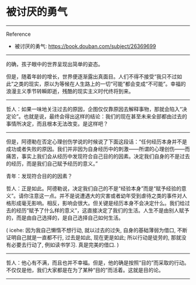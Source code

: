 # 被讨厌的勇气

---

Reference

- 被讨厌的勇气: https://book.douban.com/subject/26369699

---

的确，孩子眼中的世界呈现出简单的姿态。

但是，随着年龄的增长，世界便逐渐露出真面目。人们不得不接受“我只不过如此”之类的现实，原以为等候在人生路上的一切“可能”都会变成“不可能”。幸福的浪漫主义季节转瞬即逝，残酷的现实主义时代终将到来。

---

哲人：如果一味地关注过去的原因，企图仅仅靠原因去解释事物，那就会陷入“决定论”。也就是说，最终会得出这样的结论：我们的现在甚至未来全部都由过去的事情所决定，而且根本无法改变。是这样吧？

---

但是，阿德勒在否定心理创伤学说的时候说了下面这段话：“任何经历本身并不是成功或者失败的原因。我们并非因为自身经历中的刺激——所谓的心理创伤——而痛苦，事实上我们会从经历中发现符合自己目的的因素。决定我们自身的不是过去的经历，而是我们自己赋予经历的意义。”

青年：发现符合目的的因素？

哲人：正是如此。阿德勒说，决定我们自己的不是“经验本身”而是“赋予经验的意义”。请你注意这一点。并不是说遭遇大的灾害或者幼年受到虐待之类的事件对人格形成毫无影响。相反，影响会很大。但关键是经历本身不会决定什么。我们给过去的经历“赋予了什么样的意义”，这直接决定了我们的生活。人生不是由别人赋予的，而是由自己选择的，是自己选择自己如何生活。

( icehe: 因为我自己懒惰不想行动, 就以过去的过失, 自身的基础薄弱为借口, 不断证明自己就是一直都不行, 过去是如此, 现在更是如此; 所以行动是徒劳的, 那就没有必要去行动了, 例如读书学习. 真是完美的借口. )

---

哲人：他心有不满，而且也并不幸福。但是，他的确是按照“目的”而采取的行动。不仅仅是他，我们大家都是在为了某种“目的”而活着。这就是目的论。

---
